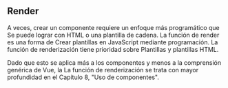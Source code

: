 ## Render

A veces, crear un componente requiere un enfoque más programático que
Se puede lograr con HTML o una plantilla de cadena. La función de render es una forma de
Crear plantillas en JavaScript mediante programación. La función de renderización tiene prioridad sobre
Plantillas y plantillas HTML.

Dado que esto se aplica más a los componentes y menos a la comprensión genérica de Vue, la
La función de renderización se trata con mayor profundidad en el Capítulo 8, "Uso de componentes".